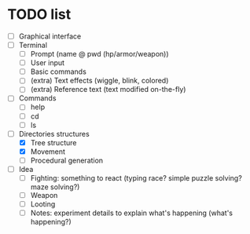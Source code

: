# TODO list

- [ ] Graphical interface
- [ ] Terminal
  - [ ] Prompt (name @ pwd (hp/armor/weapon))
  - [ ] User input
  - [ ] Basic commands
  - [ ] (extra) Text effects (wiggle, blink, colored)
  - [ ] (extra) Reference text (text modified on-the-fly)
- [ ] Commands
  - [ ] help
  - [ ] cd
  - [ ] ls
- [ ] Directories structures
  - [x] Tree structure
  - [x] Movement
  - [ ] Procedural generation

- [ ] Idea
  - [ ] Fighting: something to react (typing race? simple puzzle solving? maze
        solving?)
  - [ ] Weapon
  - [ ] Looting
  - [ ] Notes: experiment details to explain what's happening (what's
      happening?)
